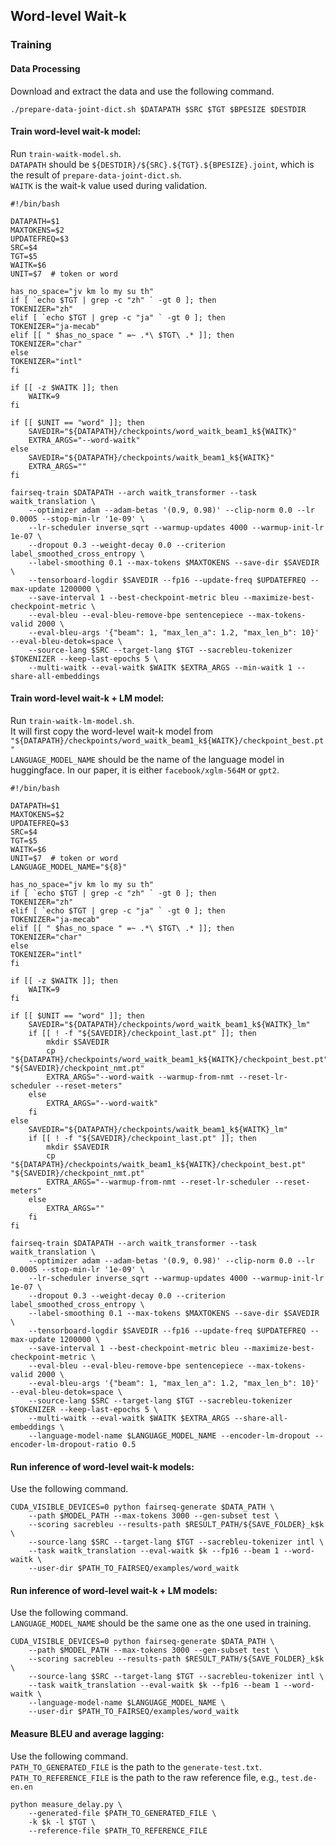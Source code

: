 ## Word-level Wait-k

### Training

#### Data Processing
Download and extract the data and use the following command.  
```shell
./prepare-data-joint-dict.sh $DATAPATH $SRC $TGT $BPESIZE $DESTDIR
```

#### Train word-level wait-k model:
Run `train-waitk-model.sh`.  
`DATAPATH` should be `${DESTDIR}/${SRC}.${TGT}.${BPESIZE}.joint`, which is the  result of `prepare-data-joint-dict.sh`.  
`WAITK` is the wait-k value used during validation.
```shell
#!/bin/bash

DATAPATH=$1
MAXTOKENS=$2
UPDATEFREQ=$3
SRC=$4
TGT=$5
WAITK=$6
UNIT=$7  # token or word

has_no_space="jv km lo my su th"
if [ `echo $TGT | grep -c "zh" ` -gt 0 ]; then
TOKENIZER="zh"
elif [ `echo $TGT | grep -c "ja" ` -gt 0 ]; then
TOKENIZER="ja-mecab"
elif [[ " $has_no_space " =~ .*\ $TGT\ .* ]]; then
TOKENIZER="char"
else
TOKENIZER="intl"
fi

if [[ -z $WAITK ]]; then
    WAITK=9
fi

if [[ $UNIT == "word" ]]; then
    SAVEDIR="${DATAPATH}/checkpoints/word_waitk_beam1_k${WAITK}"
    EXTRA_ARGS="--word-waitk"
else
    SAVEDIR="${DATAPATH}/checkpoints/waitk_beam1_k${WAITK}"
    EXTRA_ARGS=""
fi

fairseq-train $DATAPATH --arch waitk_transformer --task waitk_translation \
	--optimizer adam --adam-betas '(0.9, 0.98)' --clip-norm 0.0 --lr 0.0005 --stop-min-lr '1e-09' \
	--lr-scheduler inverse_sqrt --warmup-updates 4000 --warmup-init-lr 1e-07 \
	--dropout 0.3 --weight-decay 0.0 --criterion label_smoothed_cross_entropy \
	--label-smoothing 0.1 --max-tokens $MAXTOKENS --save-dir $SAVEDIR \
	--tensorboard-logdir $SAVEDIR --fp16 --update-freq $UPDATEFREQ --max-update 1200000 \
	--save-interval 1 --best-checkpoint-metric bleu --maximize-best-checkpoint-metric \
	--eval-bleu --eval-bleu-remove-bpe sentencepiece --max-tokens-valid 2000 \
	--eval-bleu-args '{"beam": 1, "max_len_a": 1.2, "max_len_b": 10}' --eval-bleu-detok=space \
	--source-lang $SRC --target-lang $TGT --sacrebleu-tokenizer $TOKENIZER --keep-last-epochs 5 \
	--multi-waitk --eval-waitk $WAITK $EXTRA_ARGS --min-waitk 1 --share-all-embeddings
```
#### Train word-level wait-k + LM model:
Run `train-waitk-lm-model.sh`.  
It will first copy the word-level wait-k model from `"${DATAPATH}/checkpoints/word_waitk_beam1_k${WAITK}/checkpoint_best.pt"`  
`LANGUAGE_MODEL_NAME` should be the name of the language model in huggingface. In our paper, it is either `facebook/xglm-564M` or `gpt2`.
```shell
#!/bin/bash

DATAPATH=$1
MAXTOKENS=$2
UPDATEFREQ=$3
SRC=$4
TGT=$5
WAITK=$6
UNIT=$7  # token or word
LANGUAGE_MODEL_NAME="${8}"

has_no_space="jv km lo my su th"
if [ `echo $TGT | grep -c "zh" ` -gt 0 ]; then
TOKENIZER="zh"
elif [ `echo $TGT | grep -c "ja" ` -gt 0 ]; then
TOKENIZER="ja-mecab"
elif [[ " $has_no_space " =~ .*\ $TGT\ .* ]]; then
TOKENIZER="char"
else
TOKENIZER="intl"
fi

if [[ -z $WAITK ]]; then
    WAITK=9
fi

if [[ $UNIT == "word" ]]; then
    SAVEDIR="${DATAPATH}/checkpoints/word_waitk_beam1_k${WAITK}_lm"
    if [[ ! -f "${SAVEDIR}/checkpoint_last.pt" ]]; then
        mkdir $SAVEDIR
	    cp "${DATAPATH}/checkpoints/word_waitk_beam1_k${WAITK}/checkpoint_best.pt" "${SAVEDIR}/checkpoint_nmt.pt"
        EXTRA_ARGS="--word-waitk --warmup-from-nmt --reset-lr-scheduler --reset-meters"
    else
        EXTRA_ARGS="--word-waitk"
    fi
else
    SAVEDIR="${DATAPATH}/checkpoints/waitk_beam1_k${WAITK}_lm"
    if [[ ! -f "${SAVEDIR}/checkpoint_last.pt" ]]; then
        mkdir $SAVEDIR
        cp "${DATAPATH}/checkpoints/waitk_beam1_k${WAITK}/checkpoint_best.pt" "${SAVEDIR}/checkpoint_nmt.pt"
        EXTRA_ARGS="--warmup-from-nmt --reset-lr-scheduler --reset-meters"
    else
        EXTRA_ARGS=""
    fi
fi

fairseq-train $DATAPATH --arch waitk_transformer --task waitk_translation \
	--optimizer adam --adam-betas '(0.9, 0.98)' --clip-norm 0.0 --lr 0.0005 --stop-min-lr '1e-09' \
	--lr-scheduler inverse_sqrt --warmup-updates 4000 --warmup-init-lr 1e-07 \
	--dropout 0.3 --weight-decay 0.0 --criterion label_smoothed_cross_entropy \
	--label-smoothing 0.1 --max-tokens $MAXTOKENS --save-dir $SAVEDIR \
	--tensorboard-logdir $SAVEDIR --fp16 --update-freq $UPDATEFREQ --max-update 1200000 \
	--save-interval 1 --best-checkpoint-metric bleu --maximize-best-checkpoint-metric \
	--eval-bleu --eval-bleu-remove-bpe sentencepiece --max-tokens-valid 2000 \
	--eval-bleu-args '{"beam": 1, "max_len_a": 1.2, "max_len_b": 10}' --eval-bleu-detok=space \
	--source-lang $SRC --target-lang $TGT --sacrebleu-tokenizer $TOKENIZER --keep-last-epochs 5 \
	--multi-waitk --eval-waitk $WAITK $EXTRA_ARGS --share-all-embeddings \
    --language-model-name $LANGUAGE_MODEL_NAME --encoder-lm-dropout --encoder-lm-dropout-ratio 0.5 
```

#### Run inference of word-level wait-k models:
Use the following command.  
```shell
CUDA_VISIBLE_DEVICES=0 python fairseq-generate $DATA_PATH \
    --path $MODEL_PATH --max-tokens 3000 --gen-subset test \
    --scoring sacrebleu --results-path $RESULT_PATH/${SAVE_FOLDER}_k$k \
    --source-lang $SRC --target-lang $TGT --sacrebleu-tokenizer intl \
    --task waitk_translation --eval-waitk $k --fp16 --beam 1 --word-waitk \
    --user-dir $PATH_TO_FAIRSEQ/examples/word_waitk
```

#### Run inference of word-level wait-k + LM models:
Use the following command.  
`LANGUAGE_MODEL_NAME` should be the same one as the one used in training.
```shell
CUDA_VISIBLE_DEVICES=0 python fairseq-generate $DATA_PATH \
    --path $MODEL_PATH --max-tokens 3000 --gen-subset test \
    --scoring sacrebleu --results-path $RESULT_PATH/${SAVE_FOLDER}_k$k \
    --source-lang $SRC --target-lang $TGT --sacrebleu-tokenizer intl \
    --task waitk_translation --eval-waitk $k --fp16 --beam 1 --word-waitk \
    --language-model-name $LANGUAGE_MODEL_NAME \
    --user-dir $PATH_TO_FAIRSEQ/examples/word_waitk
```

#### Measure BLEU and average lagging:
Use the following command.  
`PATH_TO_GENERATED_FILE` is the path to the `generate-test.txt`.  
`PATH_TO_REFERENCE_FILE` is the path to the raw reference file, e.g., `test.de-en.en`
```shell
python measure_delay.py \
    --generated-file $PATH_TO_GENERATED_FILE \
    -k $k -l $TGT \
    --reference-file $PATH_TO_REFERENCE_FILE
```
